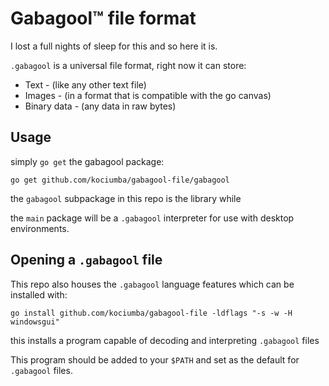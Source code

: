 # Gabagool™️ file format

I lost a full nights of sleep for this and so here it is.

`.gabagool` is a universal file format, right now it can store:
- Text - (like any other text file)
- Images - (in a format that is compatible with the go canvas)
- Binary data - (any data in raw bytes)

## Usage

simply `go get` the gabagool package:
```shell
go get github.com/kociumba/gabagool-file/gabagool
```
the `gabagool` subpackage in this repo is the library while

the `main` package will be a `.gabagool` interpreter for use with desktop environments.

## Opening a `.gabagool` file

This repo also houses the `.gabagool` language features which can be installed with:
```shell
go install github.com/kociumba/gabagool-file -ldflags "-s -w -H windowsgui"
```
this installs a program capable of decoding and interpreting `.gabagool` files

This program should be added to your `$PATH` and set as the default for `.gabagool` files.
 
